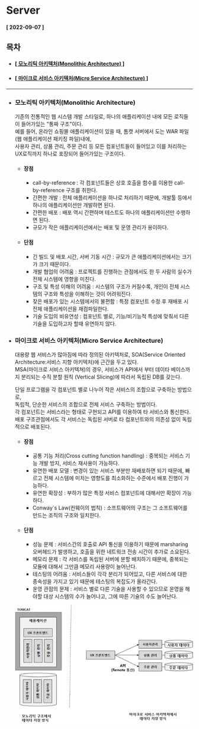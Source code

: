 # Server     
  
  #### [ 2022-09-07 ]  
  
  ## 목차  
  * #### [[ 모노리틱 아키텍처(Monolithic Architecture) ]](#모노리틱-아키텍처monolithic-architecture)  
  * #### [[ 마이크로 서비스 아키텍처(Micro Service Architecture) ]](#마이크로-서비스-아키텍처micro-service-architecture)  
      
---------------------------------------------------------------------------------------------------------------------------------------------------
  
* ### 모노리틱 아키텍처(Monolithic Architecture)  

  기존의 전통적인 웹 시스템 개발 스타일로, 하나의 애플리케이션 내에 모든 로직들이 들어가있는 "통짜 구조"이다.  
  예를 들어, 온라인 쇼핑몰 애플리케이션이 있을 때, 톰캣 서버에서 도는 WAR 파일(웹 애플리케이션 패키징 파일)내에,   
  사용자 관리, 상품 관리, 주문 관리 등 모든 컴포넌트들이 들어있고 이를 처리하는 UX로직까지 하나로 포장되어 들어가있는 구조이다.   
    
  * #### 장점  

    - call-by-reference : 각 컴포넌트들은 상호 호출을 함수를 이용한 call-by-reference 구조를 취한다.  
    - 간편한 개발 : 전체 애플리케이션을 하나로 처리하기 때문에, 개발툴 등에서 하나의 애플리케이션만 개발하면 된다.    
    - 간편한 배포 : 배포 역시 간편하며 테스트도 하나의 애플리케이션만 수행하면 된다.  
    - 규모가 작은 애플리케이션에서는 배포 및 운영 관리가 용이하다.  

  * #### 단점  

    - 긴 빌드 및 배포 시간, 서버 기동 시간 : 규모가 큰 애플리케이션에서는 크기가 크기 때문이다.  
    - 개발 협업의 어려움 : 프로젝트를 진행하는 관점에서도 한 두 사람의 실수가 전체 시스템에 영향을 미친다.  
    - 구조 및 특성 이해의 어려움 : 시스템의 구조가 커질수록, 개인이 전체 시스템의 구조와 특성을 이해하는 것이 어려워진다.  
    - 잦은 배포가 있는 시스템에서의 불편함 : 특정 컴포넌트 수정 후 재배포 시 전체 애플리케이션을 재컴파일한다.  
    - 기술 도입의 비유연성 : 컴포넌트 별로, 기능/비기능적 특성에 맞춰서 다른 기술을 도입하고자 할때 유연하지 않다.  

* ### 마이크로 서비스 아키텍처(Micro Service Architecture)  

  대용량 웹 서비스가 많아짐에 따라 정의된 아키텍처로, SOA(Service Oriented Architecture:서비스 지향 아키텍처)에 근간을 두고 있다.   
  MSA(마이크로 서비스 아키텍쳐)의 경우, 서비스가 API에서 부터 데이타 베이스까지 분리되는 수직 분할 원칙 (Vertical Slicing)에 따라서 독립된 DB를 갖는다.  
    
  단일 프로그램을 각 컴포넌트 별로 나누어 작은 서비스의 조합으로 구축하는 방법으로,  
  독립적, 단순한 서비스의 조합으로 전체 서비스 구축하는 방법이다.  
  각 컴포넌트는 서비스라는 형태로 구현되고 API를 이용하여 타 서비스와 통신한다.   
  배포 구조관점에서도 각 서비스는 독립된 서버로 타 컴포넌트와의 의존성 없이 독립적으로 배포된다.  
    
  * #### 장점  

    - 공통 기능 처리(Cross cutting function handling) : 중복되는 서비스 기능 개발 방지, 서비스 재사용이 가능하다.  
    - 유연한 배포 모델 : 변경이 있는 서비스 부분만 재배포하면 되기 때문에, 빠르고 전체 시스템에 미치는 영향도를 최소화하는 수준에서 배포 진행이 가능하다.  
    - 유연한 확장성 : 부하가 많은 특정 서비스 컴포넌트에 대해서만 확장이 가능하다.  
    - Conway`s Law(컨웨이의 법칙) : 소프트웨어의 구조는 그 소프트웨어를 만드는 조직의 구조와 일치한다.  

  * #### 단점  

    - 성능 문제 : 서비스간의 호출로 API 통신을 이용하기 때문에 marsharing 오버헤드가 발생하고, 호출을 위한 네트워크 전송 시간이 추가로 소요된다.  
    - 메모리 문제 : 각 서비스를 독립된 서버에 분할 배치하기 때문에, 중복되는 모듈에 대해서 그만큼 메모리 사용량이 늘어난다.  
    - 테스팅의 어려움 : 서비스들이 각각 분리가 되어있고, 다른 서비스에 대한 종속성을 가지고 있기 때문에 테스팅의 복잡도가 올라간다.  
    - 운영 관점의 문제 : 서비스 별로 다른 기술을 사용할 수 있으므로 운영을 해야할 대상 시스템의 수가 늘어나고, 그에 따른 기술의 수도 늘어난다.  
    
  ![image url](https://github.com/12OneTwo12/Today-i-learned/blob/main/Web%20Application/MonolithicArchitectureAndMSA.png?raw=true)  
    
    
